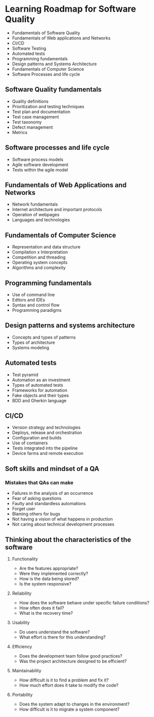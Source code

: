 # Learning Roadmap for Software Quality
- Fundamentals of Software Quality
- Fundamentals of Web applications and Networks
- CI/CD
- Software Testing
- Automated tests
- Programming fundamentals
- Design patterns and Systems Architecture
- Fundamentals of Computer Science
- Software Processes and life cycle

## Software Quality fundamentals
- Quality definitions
- Prioritization and testing techniques
- Test plan and documentation
- Test case management
- Test taxonomy
- Defect management
- Metrics

## Software processes and life cycle
- Software process models
- Agile software development
- Tests within the agile model

## Fundamentals of Web Applications and Networks
- Network fundamentals
- Internet architecture and important protocols
- Operation of webpages
- Languages ​​and technologies

## Fundamentals of Computer Science
- Representation and data structure
- Compilation x Interpretation
- Competition and threading
- Operating system concepts
- Algorithms and complexity

## Programming fundamentals
- Use of command line
- Editors and IDEs
- Syntax and control flow
- Programming paradigms

## Design patterns and systems architecture
- Concepts and types of patterns
- Types of architecture
- Systems modeling

## Automated tests
- Test pyramid
- Automation as an investment
- Types of automated tests
- Frameworks for automation
- Fake objects and their types
- BDD and Gherkin language

## CI/CD
- Version strategy and technologies
- Deploys, release and orchestration
- Configuration and builds
- Use of containers
- Tests integrated into the pipeline
- Device farms and remote execution

## Soft skills and mindset of a QA
### Mistakes that QAs can make
- Failures in the analysis of an occurrence
- Fear of asking questions
- Faulty and standardless automations
- Forget user
- Blaming others for bugs
- Not having a vision of what happens in production
- Not caring about technical development processes

## Thinking about the characteristics of the software
1. Functionality
    - Are the features appropriate?
    - Were they implemented correctly?
    - How is the data being stored?
    - Is the system responsive?

2. Reliability
    - How does the software behave under specific failure conditions?
    - How often does it fail?
    - What is the recovery time?

3. Usability
    - Do users understand the software?
    - What effort is there for this understanding?

4. Efficiency
    - Does the development team follow good practices?
    - Was the project architecture designed to be efficient?

5. Maintainability
    - How difficult is it to find a problem and fix it?
    - How much effort does it take to modify the code?

6. Portability
    - Does the system adapt to changes in the environment?
    - How difficult is it to migrate a system component?